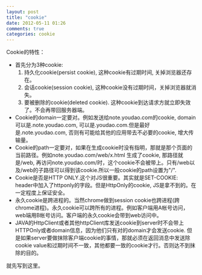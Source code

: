 ```yaml
---
layout: post
title: "cookie"
date: 2012-05-11 01:26
comments: true
categories: cookie 
---
```

Cookie的特性：        

 * 首先分为3种cookie:       
    1. 持久化cookie(persist cookie), 这种cookie有过期时间, 关掉浏览器还存在。   
    2. 会话cookie(session cookie), 这种cookie没有过期时间，关掉浏览器就消失。  
    3. 要被删除的cookie(deleted cookie). 这种cookie到达请求方就立即失效了。不会再带回服务器端。       
 * Cookie的domain一定要对。例如发送给note.youdao.com的cookie, domain可以是.note.youdao.com, 可以是.youdao.com.但是最好是.note.youdao.com, 否则有可能给其他的应用带去不必要的cookie, 增大传输量。    
 * Cookie的path一定要对，如果在生成cookie时没有指明，那就是那个页面的当前路径。例如note.youdao.com/web/x.html 生成了cookie, 那路径就是/web, 再访问note.youdao.com/时，这个cookie不会被带上。只有/web以及/web的子路径可以得到该cookie.所以一般cookie的path设置为"/".    
 * Cookie是否是HTTP ONLY.这个对JS很重要。其实就是SET-COOKIE: header中加入了httponly的字段。但是HttpOnly的cookie, JS是拿不到的。在一定程度上保证安全。
 * 永久cookie是跨进程的。当然chrome做到session cookie也跨进程(跨chrome进程)。永久cookie可以跨所有的进程。例如客户端用A帐号访问，web端用B帐号访问。客户端的永久cookie会带到web访问中。     
 * JAVA的HttpClient或者其他httpClient库发送cookie到server时不会带上HTTPOnly或者domain信息，因为他们只有对的domain才会发送cookie. 但是如果server要做抹除客户端cookie的事情，那就必须在返回消息中发送除cookie value和过期时间不一致，其他都要一致的cookie才行。否则达不到抹除的目的。    

 就先写到这里。
